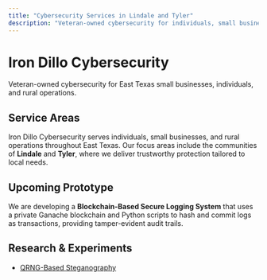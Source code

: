 ```yaml
---
title: "Cybersecurity Services in Lindale and Tyler"
description: "Veteran-owned cybersecurity for individuals, small businesses, and rural operations across East Texas, including Lindale and Tyler."
---
```


# Iron Dillo Cybersecurity

Veteran-owned cybersecurity for East Texas small businesses, individuals, and rural operations.

## Service Areas

Iron Dillo Cybersecurity serves individuals, small businesses, and rural operations throughout East Texas. Our focus areas include the communities of **Lindale** and **Tyler**, where we deliver trustworthy protection tailored to local needs.

## Upcoming Prototype

We are developing a **Blockchain-Based Secure Logging System** that uses a private Ganache blockchain and Python scripts to hash and commit logs as transactions, providing tamper-evident audit trails.


## Research & Experiments
- [QRNG-Based Steganography](QRNGSteganography.md)
